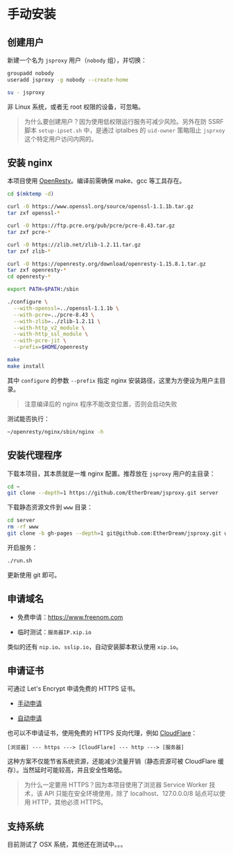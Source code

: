 # 手动安装

## 创建用户

新建一个名为 `jsproxy` 用户（`nobody` 组），并切换：

```bash
groupadd nobody
useradd jsproxy -g nobody --create-home

su - jsproxy
```

非 Linux 系统，或者无 root 权限的设备，可忽略。

> 为什么要创建用户？因为使用低权限运行服务可减少风险。另外在防 SSRF 脚本 `setup-ipset.sh` 中，是通过 iptalbes 的 `uid-owner` 策略阻止 `jsprxoy` 这个特定用户访问内网的。


## 安装 nginx

本项目使用 [OpenResty](https://openresty.org/en/)。编译前需确保 make、gcc 等工具存在。

```bash
cd $(mktemp -d)

curl -O https://www.openssl.org/source/openssl-1.1.1b.tar.gz
tar zxf openssl-*

curl -O https://ftp.pcre.org/pub/pcre/pcre-8.43.tar.gz
tar zxf pcre-*

curl -O https://zlib.net/zlib-1.2.11.tar.gz
tar zxf zlib-*

curl -O https://openresty.org/download/openresty-1.15.8.1.tar.gz
tar zxf openresty-*
cd openresty-*

export PATH=$PATH:/sbin

./configure \
  --with-openssl=../openssl-1.1.1b \
  --with-pcre=../pcre-8.43 \
  --with-zlib=../zlib-1.2.11 \
  --with-http_v2_module \
  --with-http_ssl_module \
  --with-pcre-jit \
  --prefix=$HOME/openresty

make
make install
```

其中 `configure` 的参数 `--prefix` 指定 nginx 安装路径，这里为方便设为用户主目录。

> 注意编译后的 nginx 程序不能改变位置，否则会启动失败

测试能否执行：

```bash
~/openresty/nginx/sbin/nginx -h
```


## 安装代理程序

下载本项目，其本质就是一堆 nginx 配置。推荐放在 `jsproxy` 用户的主目录：

```bash
cd ~
git clone --depth=1 https://github.com/EtherDream/jsproxy.git server
```

下载静态资源文件到 `www` 目录：

```bash
cd server
rm -rf www
git clone -b gh-pages --depth=1 git@github.com:EtherDream/jsproxy.git www
```

开启服务：

```bash
./run.sh
```

更新使用 git 即可。


## 申请域名

* 免费申请：https://www.freenom.com

* 临时测试：`服务器IP.xip.io`

类似的还有 `nip.io`、`sslip.io`，自动安装脚本默认使用 `xip.io`。


## 申请证书

可通过 Let's Encrypt 申请免费的 HTTPS 证书。

* [手动申请](cert-manual.md)

* [自动申请](cert-auto.md)

也可以不申请证书，使用免费的 HTTPS 反向代理，例如 [CloudFlare](https://www.cloudflare.com/)：

```text
[浏览器] --- https ---> [CloudFlare] --- http ---> [服务器]
```

这种方案不仅能节省系统资源，还能减少流量开销（静态资源可被 CloudFlare 缓存）。当然延时可能较高，并且安全性略低。

> 为什么一定要用 HTTPS？因为本项目使用了浏览器 Service Worker 技术，该 API 只能在安全环境使用，除了 localhost、127.0.0.0/8 站点可以使用 HTTP，其他必须 HTTPS。


## 支持系统

目前测试了 OSX 系统，其他还在测试中。。。
